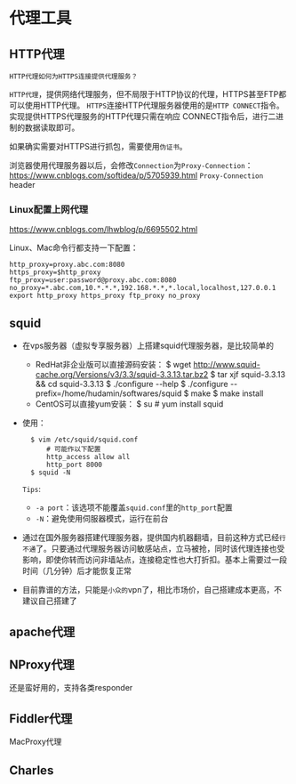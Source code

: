 # 代理工具



## HTTP代理

`HTTP代理如何为HTTPS连接提供代理服务？`

`HTTP代理`，提供网络代理服务，但不局限于HTTP协议的代理，HTTPS甚至FTP都可以使用HTTP代理。
`HTTPS`连接HTTP代理服务器使用的是`HTTP CONNECT`指令。实现提供HTTPS代理服务的HTTP代理只需在响应
CONNECT指令后，进行二进制的数据读取即可。

如果确实需要对HTTPS进行抓包，需要使用`伪证书`。

浏览器使用代理服务器以后，会修改`Connection`为`Proxy-Connection`：
<https://www.cnblogs.com/softidea/p/5705939.html> `Proxy-Connection` header




### Linux配置上网代理

<https://www.cnblogs.com/lhwblog/p/6695502.html>

Linux、Mac命令行都支持一下配置：

    http_proxy=proxy.abc.com:8080  
    https_proxy=$http_proxy  
    ftp_proxy=user:password@proxy.abc.com:8080  
    no_proxy=*.abc.com,10.*.*.*,192.168.*.*,*.local,localhost,127.0.0.1  
    export http_proxy https_proxy ftp_proxy no_proxy



## squid

* 在vps服务器（虚拟专享服务器）上搭建squid代理服务器，是比较简单的

    * RedHat非企业版可以直接源码安装：
            $ wget http://www.squid-cache.org/Versions/v3/3.3/squid-3.3.13.tar.bz2
            $ tar xjf squid-3.3.13 && cd squid-3.3.13
            $ ./configure --help
            $ ./configure --prefix=/home/hudamin/softwares/squid
            $ make
            $ make install
    * CentOS可以直接yum安装： 
            $ su
            # yum install squid

* 使用：

        $ vim /etc/squid/squid.conf
            # 可能作以下配置
            http_access allow all
            http_port 8000
        $ squid -N

    `Tips`:

    * `-a port`：该选项不能覆盖`squid.conf`里的`http_port`配置
    * `-N`：避免使用伺服器模式，运行在前台

* 通过在国外服务器搭建代理服务器，提供国内机器翻墙，目前这种方式已经`行不通`了。只要通过代理服务器访问敏感站点，立马被抢，同时该代理连接也受影响，即使你转而访问非墙站点，连接稳定性也大打折扣。基本上需要过一段时间（几分钟）后才能恢复正常

* 目前靠谱的方法，只能是`小众的`vpn了，相比市场价，自己搭建成本更高，不建议自己搭建了


## apache代理

## NProxy代理

还是蛮好用的，支持各类responder


## Fiddler代理

MacProxy代理

## Charles


